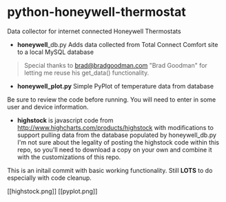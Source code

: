 python-honeywell-thermostat
===========================

Data collector for internet connected Honeywell Thermostats

- **honeywell**_db.py Adds data collected from Total Connect Comfort site to a local 
MySQL database 
> Special thanks to brad@bradgoodman.com "Brad Goodman" for letting me reuse his
get_data() functionality.

- **honeywell_plot.py** Simple PyPlot of temperature data from database

Be sure to review the code before running. You will need to enter in some user 
and device information.

- **highstock** is javascript code from http://www.highcharts.com/products/highstock 
with modifications to support pulling data from the database populated by 
honeywell_db.py  I'm not sure about the legality of posting the highstock code 
within this repo, so you'll need to download a copy on your own and combine it 
with the customizations of this repo.

This is an initail commit with basic working functionality. Still **LOTS** to do 
especially with code cleanup.


[[highstock.png]]
[[pyplot.png]]
